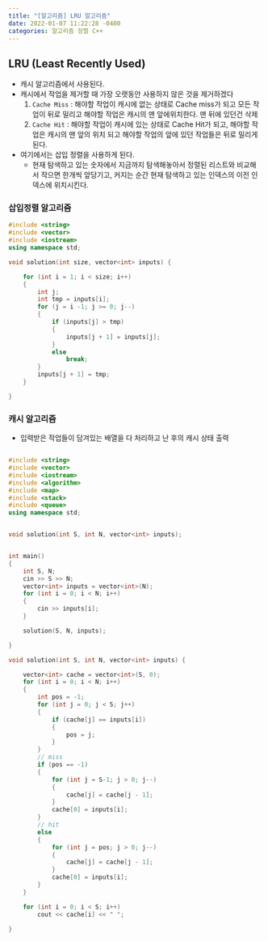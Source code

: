 ```yaml
---
title: "[알고리즘] LRU 알고리즘"
date: 2022-01-07 11:22:28 -0400
categories: 알고리즘 정렬 C++
---
```


## LRU (Least Recently Used)

- 캐시 알고리즘에서 사용된다.
- 캐시에서 작업을 제거할 때 가장 오랫동안 사용하지 않은 것을 제거하겠다
    1. `Cache Miss` : 해야할 작업이 캐시에 없는 상태로 Cache miss가 되고 모든 작업이 뒤로 밀리고 해야할 작업은 캐시의 맨 앞에위치한다. 맨 뒤에 있던건 삭제
    2.  `Cache Hit` : 해야할 작업이 캐시에 있는 상태로 Cache Hit가 되고, 해야할 작업은 캐시의 맨 앞의 위치 되고 해야할 작업의 앞에 있던 작업들은 뒤로 밀리게 된다.
- 여기에서는 삽입 정렬을 사용하게 된다.
    - 현재 탐색하고 있는 숫자에서 지금까지 탐색해놓아서 정렬된 리스트와 비교해서 작으면 한개씩 앞당기고, 커지는 순간 현재 탐색하고 있는 인덱스의 이전 인덱스에 위치시킨다.


### 삽입정렬 알고리즘

```cpp
#include <string>
#include <vector>
#include <iostream>
using namespace std;

void solution(int size, vector<int> inputs) {

    for (int i = 1; i < size; i++)
    {
        int j;
        int tmp = inputs[i];
        for (j = i -1; j >= 0; j--)
        {
            if (inputs[j] > tmp)
            {
                inputs[j + 1] = inputs[j];
            }
            else
                break;
        }
        inputs[j + 1] = tmp;
    }

}

```


### 캐시 알고리즘

- 입력받은 작업들이 담겨있는 배열을 다 처리하고 난 후의 캐시 상태 출력

```cpp

#include <string>
#include <vector>
#include <iostream>
#include <algorithm>
#include <map>
#include <stack>
#include <queue>
using namespace std;


void solution(int S, int N, vector<int> inputs);


int main()
{
    int S, N;
    cin >> S >> N;
    vector<int> inputs = vector<int>(N);
    for (int i = 0; i < N; i++)
    {
        cin >> inputs[i];
    }

    solution(S, N, inputs);

}

void solution(int S, int N, vector<int> inputs) {

    vector<int> cache = vector<int>(S, 0);
    for (int i = 0; i < N; i++)
    {
        int pos = -1;
        for (int j = 0; j < S; j++)
        {
            if (cache[j] == inputs[i])
            {
                pos = j;
            }
        }
        // miss
        if (pos == -1)
        {
            for (int j = S-1; j > 0; j--)
            {
                cache[j] = cache[j - 1];
            }
            cache[0] = inputs[i];
        }
        // hit
        else
        {
            for (int j = pos; j > 0; j--)
            {
                cache[j] = cache[j - 1];
            }
            cache[0] = inputs[i];
        }
    }

    for (int i = 0; i < S; i++)
        cout << cache[i] << " ";

}

```
